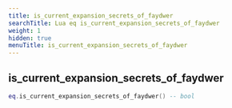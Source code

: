 ```yaml
---
title: is_current_expansion_secrets_of_faydwer
searchTitle: Lua eq is_current_expansion_secrets_of_faydwer
weight: 1
hidden: true
menuTitle: is_current_expansion_secrets_of_faydwer
---
```

## is_current_expansion_secrets_of_faydwer
```lua
eq.is_current_expansion_secrets_of_faydwer() -- bool
```
